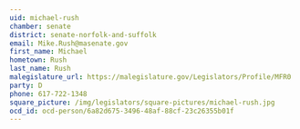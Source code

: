 ```yaml
---
uid: michael-rush
chamber: senate
district: senate-norfolk-and-suffolk
email: Mike.Rush@masenate.gov
first_name: Michael
hometown: Rush
last_name: Rush
malegislature_url: https://malegislature.gov/Legislators/Profile/MFR0
party: D
phone: 617-722-1348
square_picture: /img/legislators/square-pictures/michael-rush.jpg
ocd_id: ocd-person/6a82d675-3496-48af-88cf-23c26355b01f
---
```


